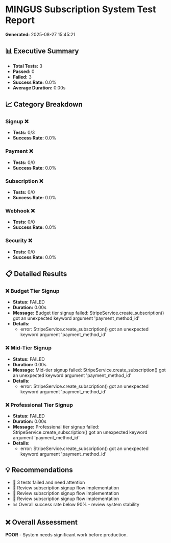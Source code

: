 # MINGUS Subscription System Test Report

**Generated:** 2025-08-27 15:45:21

## 📊 Executive Summary

- **Total Tests:** 3
- **Passed:** 0
- **Failed:** 3
- **Success Rate:** 0.0%
- **Average Duration:** 0.00s

## 📈 Category Breakdown

### Signup ❌
- **Tests:** 0/3
- **Success Rate:** 0.0%

### Payment ❌
- **Tests:** 0/0
- **Success Rate:** 0.0%

### Subscription ❌
- **Tests:** 0/0
- **Success Rate:** 0.0%

### Webhook ❌
- **Tests:** 0/0
- **Success Rate:** 0.0%

### Security ❌
- **Tests:** 0/0
- **Success Rate:** 0.0%

## 📋 Detailed Results

### ❌ Budget Tier Signup
- **Status:** FAILED
- **Duration:** 0.00s
- **Message:** Budget tier signup failed: StripeService.create_subscription() got an unexpected keyword argument 'payment_method_id'
- **Details:**
  - error: StripeService.create_subscription() got an unexpected keyword argument 'payment_method_id'

### ❌ Mid-Tier Signup
- **Status:** FAILED
- **Duration:** 0.00s
- **Message:** Mid-tier signup failed: StripeService.create_subscription() got an unexpected keyword argument 'payment_method_id'
- **Details:**
  - error: StripeService.create_subscription() got an unexpected keyword argument 'payment_method_id'

### ❌ Professional Tier Signup
- **Status:** FAILED
- **Duration:** 0.00s
- **Message:** Professional tier signup failed: StripeService.create_subscription() got an unexpected keyword argument 'payment_method_id'
- **Details:**
  - error: StripeService.create_subscription() got an unexpected keyword argument 'payment_method_id'

## 💡 Recommendations

- 🔧 3 tests failed and need attention
- 📝 Review subscription signup flow implementation
- 📝 Review subscription signup flow implementation
- 📝 Review subscription signup flow implementation
- 📊 Overall success rate below 90% - review system stability

## ❌ Overall Assessment

**POOR** - System needs significant work before production.
